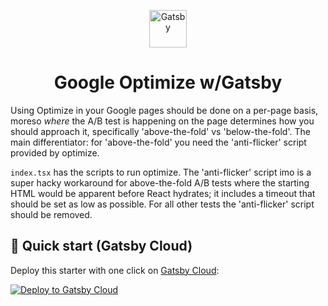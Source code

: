 <p align="center">
  <a href="https://www.gatsbyjs.com/?utm_source=starter&utm_medium=readme&utm_campaign=minimal-starter-ts">
    <img alt="Gatsby" src="https://www.gatsbyjs.com/Gatsby-Monogram.svg" width="60" />
  </a>
</p>
<h1 align="center">
  Google Optimize w/Gatsby
</h1>

Using Optimize in your Google pages should be done on a per-page basis, moreso _where_ the A/B test is happening on the page determines how you should approach it, specifically 'above-the-fold' vs 'below-the-fold'. The main differentiator: for 'above-the-fold' you need the 'anti-flicker' script provided by optimize.

`index.tsx` has the scripts to run optimize. The 'anti-flicker' script imo is a super hacky workaround for above-the-fold A/B tests where the starting HTML would be apparent before React hydrates; it includes a timeout that should be set as low as possible. For all other tests the 'anti-flicker' script should be removed.

## 🚀 Quick start (Gatsby Cloud)

Deploy this starter with one click on [Gatsby Cloud](https://www.gatsbyjs.com/cloud/):

[<img src="https://www.gatsbyjs.com/deploynow.svg" alt="Deploy to Gatsby Cloud">](https://www.gatsbyjs.com/dashboard/deploynow?url=https://github.com/gatsbyjs/gatsby-starter-minimal-ts)
